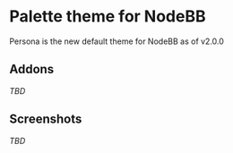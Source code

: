 Palette theme for NodeBB
====================

Persona is the new default theme for NodeBB as of v2.0.0

## Addons

_TBD_

## Screenshots

_TBD_